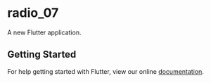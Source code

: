 # radio_07

A new Flutter application.

## Getting Started

For help getting started with Flutter, view our online
[documentation](https://flutter.io/).
